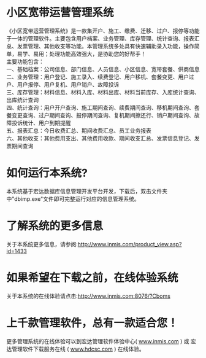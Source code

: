 # 小区宽带运营管理系统

《小区宽带运营管理系统》是一款集开户、施工、缴费、迁移、过户、报停等功能于一体的管理软件。主要包含用户档案、业务管理、库存管理、统计查询、报表汇总、发票管理、其他收支等功能。本管理系统多处具有快速辅助录入功能，操作简单，易学、易用；处理功能高效强大，是协助您的好帮手！  
主要功能包含：  
一、基础档案：公司信息、部门信息、人员信息、小区信息、宽带套餐、供商信息  
二、业务管理：用户登记、施工录入、续费登记、用户移机、套餐变更、用户过户、用户报停、用户复机、用户销户、故障投诉  
三、库存管理：材料信息、材料入库、材料出库、材料当前库存、入库统计查询、出库统计查询  
四、统计查询：用户开户查询、施工期间查询、续费期间查询、移机期间查询、套餐变更查询、过户期间查询、报停期间查询、复机期间擦还行、销户期间查询、故障投诉统计、用户到期提醒  
五、报表汇总：今日收费汇总、期间收费汇总、员工业务报表  
六、其他收支：其他费用支出、其他费用收款、期间收支汇总、发票信息登记、发票期间查询  

# 如何运行本系统?

本系统基于宏达数据库信息管理开发平台开发，下载后，双击文件夹中"dbimp.exe"文件即可完整运行对应的信息管理系统。

# 了解系统的更多信息

关于本系统更多信息，请参阅:http://www.inmis.com/product_view.asp?id=1433

# 如果希望在下载之前，在线体验系统

关于本系统的在线体验请点击:http://www.inmis.com:8076/?Cboms

# 上千款管理软件，总有一款适合您！

更多管理系统的在线体验可以到宏达管理软件体验中心( www.inmis.com ) 或 宏达管理软件下载服务在线 ( www.hdcsc.com ) 在线体验。

